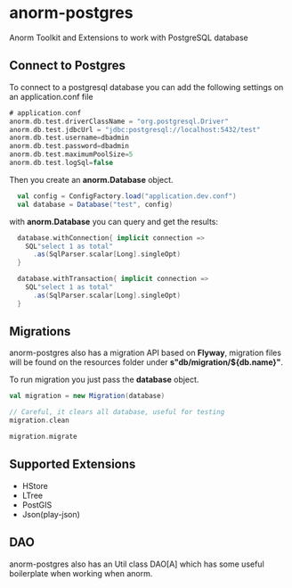 # anorm-postgres
Anorm Toolkit and Extensions to work with PostgreSQL database

## Connect to Postgres

To connect to a postgresql database you can add the following settings on an application.conf file

~~~scala
# application.conf
anorm.db.test.driverClassName = "org.postgresql.Driver"
anorm.db.test.jdbcUrl = "jdbc:postgresql://localhost:5432/test"
anorm.db.test.username=dbadmin
anorm.db.test.password=dbadmin
anorm.db.test.maximumPoolSize=5
anorm.db.test.logSql=false
~~~

Then you create an **anorm.Database** object.

~~~scala
  val config = ConfigFactory.load("application.dev.conf")
  val database = Database("test", config)
~~~

with **anorm.Database** you can query and get the results:

~~~scala
  database.withConnection{ implicit connection =>
    SQL"select 1 as total"
      .as(SqlParser.scalar[Long].singleOpt)
  }

  database.withTransaction{ implicit connection =>
    SQL"select 1 as total"
      .as(SqlParser.scalar[Long].singleOpt)
  }  
~~~

## Migrations
anorm-postgres also has a migration API based on **Flyway**, migration files will be found on the resources folder under **s"db/migration/${db.name}"**.

To run migration you just pass the **database** object.

~~~scala
val migration = new Migration(database)

// Careful, it clears all database, useful for testing
migration.clean

migration.migrate

~~~

## Supported Extensions
* HStore
* LTree
* PostGIS
* Json(play-json)

## DAO
anorm-postgres also has an Util class DAO[A] which has some useful boilerplate when working when anorm.


